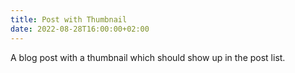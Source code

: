 ```yaml
---
title: Post with Thumbnail
date: 2022-08-28T16:00:00+02:00
---
```


A blog post with a thumbnail which should show up in the post list.
